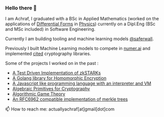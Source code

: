 ### Hello there 👋

<!--
**actuallyachraf/actuallyachraf** is a ✨ _special_ ✨ repository because its `README.md` (this file) appears on your GitHub profile.-->

I am Achraf, I graduated with a BSc in Applied Mathematics (worked on the applications of [Differential Forms](https://en.wikipedia.org/wiki/Differential_form) in [Physics](https://en.wikipedia.org/wiki/Maxwell%27s_equations)) currently on a Dipl.Eng (BSc and MSc included) in Software Engineering.

Currently I am building tooling and machine learning models [@saferwall](https://saferwall.com).

Previously I built Machine Learning models to compete in [numer.ai](https://numer.ai/) and implemented [cited](https://sancy.iut-clermont.uca.fr/~lafourcade/PAPERS/PDF/technical-report-CGLY.pdf) cryptography libraries.

Some of the projects I worked on in the past :

- [A Test Driven Implementation of zkSTARKs](https://github.com/actuallyachraf/zkstarks)
- [A Golang library for Homomorphic Encryption](https://github.com/actuallyachraf/gomorph)
- [A Javascript like programming language with an interpreter and VM](https://github.com/actuallyachraf/monkey-giggle)
- [Algebraic Primitives for Cryptography](https://github.com/actuallyachraf/algebra)
- [Algorithmic Game Theory](https://github.com/actuallyachraf/ag)
- [An RFC6962 compatible implementation of merkle trees](https://github.com/actuallyachraf/go-merkle)

📫 How to reach me: actuallyachraf[at]gmail[dot]com
